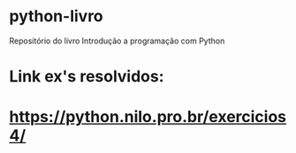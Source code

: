 # python-livro
Repositório do livro Introdução a programação com Python

# Link ex's resolvidos: 
# https://python.nilo.pro.br/exercicios4/
